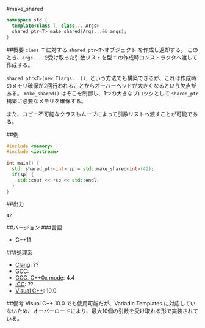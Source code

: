 #make_shared
```cpp
namespace std {
  template<class T, class... Args>
  shared_ptr<T> make_shared(Args...&& args);
}
```

##概要
`class T` に対する `shared_ptr<T>`オブジェクト を作成し返却する。
このとき、`args...` で受け取った引数リストを型 `T` の作成時コンストラクタへ渡して作成する。

`shared_ptr<T>(new T(args...));` という方法でも構築できるが、これは作成時のメモリ確保が2回行われることからオーバーヘッドが大きくなるという欠点がある。
`make_shared()` はそこを制御し、1つの大きなブロックとして `shared_ptr` 構築に必要なメモリを確保する。

また、コピー不可能なクラスもムーブによって引数リストへ渡すことが可能である。

##例
```cpp
#include <memory>
#include <iostream>
 
int main() {
  std::shared_ptr<int> sp = std::make_shared<int>(42);
  if(sp) {
    std::cout << *sp << std::endl;
  }
}
```

##出力
```
42
```

##バージョン
###言語
- C++11

###処理系
- [Clang](/implementation#clang.md): ??
- [GCC](/implementation#gcc.md): 
- [GCC, C++0x mode](/implementation#gcc.md): 4.4
- [ICC](/implementation#icc.md): ??
- [Visual C++](/implementation#visual_cpp.md): 10.0

##備考
VIsual C++ 10.0 でも使用可能だが、Variadic Templates に対応していないため、オーバーロードにより、最大10個の引数を受け取れる形で実装されている。

